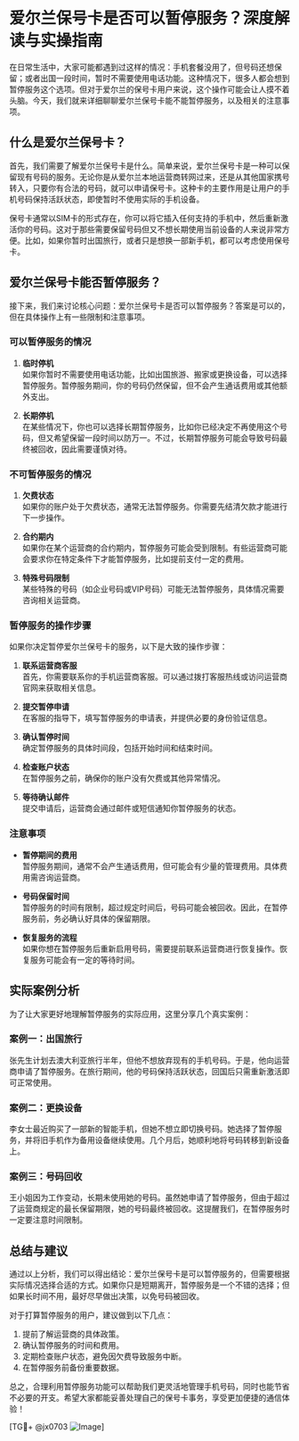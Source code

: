 # 爱尔兰保号卡是否可以暂停服务？深度解读与实操指南

在日常生活中，大家可能都遇到过这样的情况：手机套餐没用了，但号码还想保留；或者出国一段时间，暂时不需要使用电话功能。这种情况下，很多人都会想到暂停服务这个选项。但对于爱尔兰的保号卡用户来说，这个操作可能会让人摸不着头脑。今天，我们就来详细聊聊爱尔兰保号卡能不能暂停服务，以及相关的注意事项。

## 什么是爱尔兰保号卡？

首先，我们需要了解爱尔兰保号卡是什么。简单来说，爱尔兰保号卡是一种可以保留现有号码的服务。无论你是从爱尔兰本地运营商转网过来，还是从其他国家携号转入，只要你有合法的号码，就可以申请保号卡。这种卡的主要作用是让用户的手机号码保持活跃状态，即使暂时不使用实际的手机设备。

保号卡通常以SIM卡的形式存在，你可以将它插入任何支持的手机中，然后重新激活你的号码。这对于那些需要保留号码但又不想长期使用当前设备的人来说非常方便。比如，如果你暂时出国旅行，或者只是想换一部新手机，都可以考虑使用保号卡。

## 爱尔兰保号卡能否暂停服务？

接下来，我们来讨论核心问题：爱尔兰保号卡是否可以暂停服务？答案是可以的，但在具体操作上有一些限制和注意事项。

### 可以暂停服务的情况

1. **临时停机**  
   如果你暂时不需要使用电话功能，比如出国旅游、搬家或更换设备，可以选择暂停服务。暂停服务期间，你的号码仍然保留，但不会产生通话费用或其他额外支出。

2. **长期停机**  
   在某些情况下，你也可以选择长期暂停服务，比如你已经决定不再使用这个号码，但又希望保留一段时间以防万一。不过，长期暂停服务可能会导致号码最终被回收，因此需要谨慎对待。

### 不可暂停服务的情况

1. **欠费状态**  
   如果你的账户处于欠费状态，通常无法暂停服务。你需要先结清欠款才能进行下一步操作。

2. **合约期内**  
   如果你在某个运营商的合约期内，暂停服务可能会受到限制。有些运营商可能会要求你在特定条件下才能暂停服务，比如提前支付一定的费用。

3. **特殊号码限制**  
   某些特殊的号码（如企业号码或VIP号码）可能无法暂停服务，具体情况需要咨询相关运营商。

### 暂停服务的操作步骤

如果你决定暂停爱尔兰保号卡的服务，以下是大致的操作步骤：

1. **联系运营商客服**  
   首先，你需要联系你的手机运营商客服。可以通过拨打客服热线或访问运营商官网来获取相关信息。

2. **提交暂停申请**  
   在客服的指导下，填写暂停服务的申请表，并提供必要的身份验证信息。

3. **确认暂停时间**  
   确定暂停服务的具体时间段，包括开始时间和结束时间。

4. **检查账户状态**  
   在暂停服务之前，确保你的账户没有欠费或其他异常情况。

5. **等待确认邮件**  
   提交申请后，运营商会通过邮件或短信通知你暂停服务的状态。

### 注意事项

- **暂停期间的费用**  
  暂停服务期间，通常不会产生通话费用，但可能会有少量的管理费用。具体费用需咨询运营商。

- **号码保留时间**  
  暂停服务的时间有限制，超过规定时间后，号码可能会被回收。因此，在暂停服务前，务必确认好具体的保留期限。

- **恢复服务的流程**  
  如果你想在暂停服务后重新启用号码，需要提前联系运营商进行恢复操作。恢复服务可能会有一定的等待时间。

## 实际案例分析

为了让大家更好地理解暂停服务的实际应用，这里分享几个真实案例：

### 案例一：出国旅行

张先生计划去澳大利亚旅行半年，但他不想放弃现有的手机号码。于是，他向运营商申请了暂停服务。在旅行期间，他的号码保持活跃状态，回国后只需重新激活即可正常使用。

### 案例二：更换设备

李女士最近购买了一部新的智能手机，但她不想立即切换号码。她选择了暂停服务，并将旧手机作为备用设备继续使用。几个月后，她顺利地将号码转移到新设备上。

### 案例三：号码回收

王小姐因为工作变动，长期未使用她的号码。虽然她申请了暂停服务，但由于超过了运营商规定的最长保留期限，她的号码最终被回收。这提醒我们，在暂停服务时一定要注意时间限制。

## 总结与建议

通过以上分析，我们可以得出结论：爱尔兰保号卡是可以暂停服务的，但需要根据实际情况选择合适的方式。如果你只是短期离开，暂停服务是一个不错的选择；但如果长时间不用，最好尽早做出决策，以免号码被回收。

对于打算暂停服务的用户，建议做到以下几点：
1. 提前了解运营商的具体政策。
2. 确认暂停服务的时间和费用。
3. 定期检查账户状态，避免因欠费导致服务中断。
4. 在暂停服务前备份重要数据。

总之，合理利用暂停服务功能可以帮助我们更灵活地管理手机号码，同时也能节省不必要的开支。希望大家都能妥善处理自己的保号卡事务，享受更加便捷的通信体验！

[TG💪+ @jx0703 ![Image](https://github.com/user-attachments/assets/dbca1d08-cadb-493c-b0ec-ad6f7a83f270)]